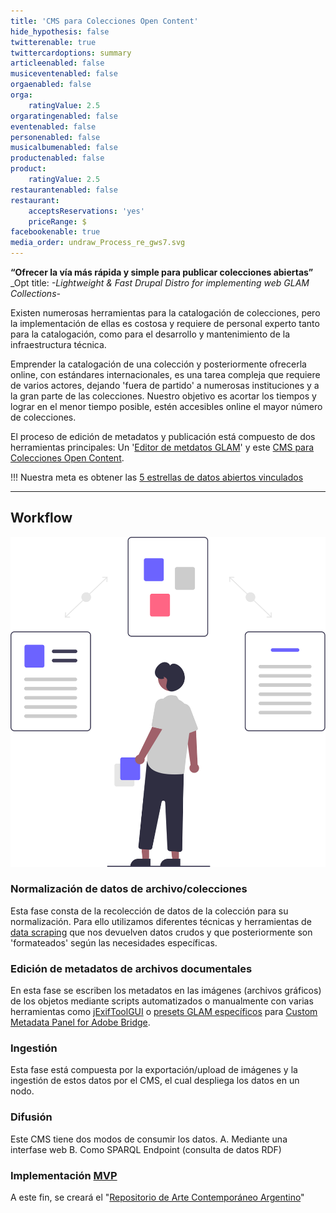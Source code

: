 ```yaml
---
title: 'CMS para Colecciones Open Content'
hide_hypothesis: false
twitterenable: true
twittercardoptions: summary
articleenabled: false
musiceventenabled: false
orgaenabled: false
orga:
    ratingValue: 2.5
orgaratingenabled: false
eventenabled: false
personenabled: false
musicalbumenabled: false
productenabled: false
product:
    ratingValue: 2.5
restaurantenabled: false
restaurant:
    acceptsReservations: 'yes'
    priceRange: $
facebookenable: true
media_order: undraw_Process_re_gws7.svg
---
```


**“Ofrecer la vía más rápida y simple para publicar colecciones abiertas”**
_Opt title: _-Lightweight & Fast Drupal Distro for implementing web GLAM Collections-_

Existen numerosas herramientas para la catalogación de colecciones, pero la implementación de ellas es costosa y requiere de personal experto tanto para la catalogación, como para el desarrollo y mantenimiento de la infraestructura técnica. 

Emprender la catalogación de una colección y posteriormente ofrecerla online, con estándares internacionales, es una tarea compleja que requiere de varios actores, dejando 'fuera de partido' a numerosas instituciones y a la gran parte de las colecciones.
Nuestro objetivo es acortar los tiempos y lograr en el menor tiempo posible, estén accesibles online el mayor número de colecciones.

El proceso de edición de metadatos y publicación está compuesto de dos herramientas principales: Un '[Editor de metdatos GLAM](https://docs.museosabiertos.org/editor-de-metadatos)' y este [CMS para Colecciones Open Content](https://docs.museosabiertos.org/cms-para-colecciones-open-content).

!!! Nuestra meta es obtener las [5 estrellas de datos abiertos vinculados](https://5stardata.info/es/) 

---


## Workflow

![undraw_Process_re_gws7](undraw_Process_re_gws7.svg "undraw_Process_re_gws7")


### Normalización de datos de archivo/colecciones
Esta fase consta de la recolección de datos de la colección para su normalización. Para ello utilizamos diferentes técnicas y herramientas de [data scraping](https://en.wikipedia.org/wiki/Data_scraping) que nos devuelven datos crudos y que posteriormente son 'formateados' según las necesidades específicas.

### Edición de metadatos de archivos documentales
En esta fase se escriben los metadatos en las imágenes (archivos gráficos) de los objetos mediante scripts automatizados o manualmente con varias herramientas como [jExifToolGUI](https://github.com/hvdwolf/jExifToolGUI) o [presets GLAM específicos](https://github.com/MuseosAbiertos/Adobe-Bridge-Custom-Metadata-JSON-Presets) para [Custom Metadata Panel for Adobe Bridge](https://github.com/adobe-dmeservices/custom-metadata).

### Ingestión
Esta fase está compuesta por la exportación/upload de imágenes y la ingestión de estos datos por el CMS, el cual despliega los datos en un nodo.

### Difusión
Este CMS tiene dos modos de consumir los datos. 
A. Mediante una interfase web
B. Como SPARQL Endpoint (consulta de datos RDF)


### Implementación [MVP](https://es.wikipedia.org/wiki/Producto_viable_m%C3%ADnimo)

A este fin, se creará el "[Repositorio de Arte Contemporáneo Argentino](https://docs.museosabiertos.org/repositorio-de-artistas-contemporaneos-argentinos)"
